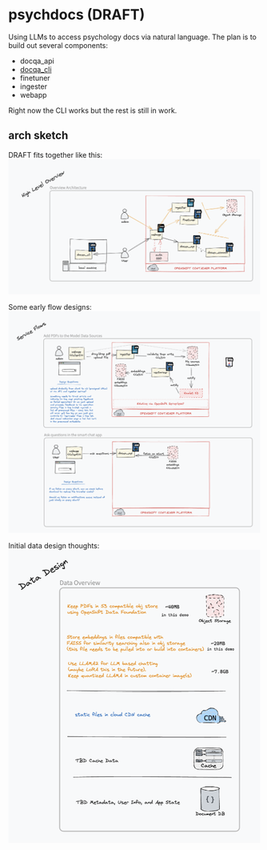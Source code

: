 # psychdocs (DRAFT)
Using LLMs to access psychology docs via natural language. The plan is to build out several components:
* docqa_api
* [docqa_cli](./docqa_cli)
* finetuner
* ingester
* webapp

Right now the CLI works but the rest is still in work.


## arch sketch
DRAFT fits together like this:
<img src="./arch.png"/>

Some early flow designs:
<img src="./services_flow.png"/>

Initial data design thoughts:
<img src="./data_design.png"/>
